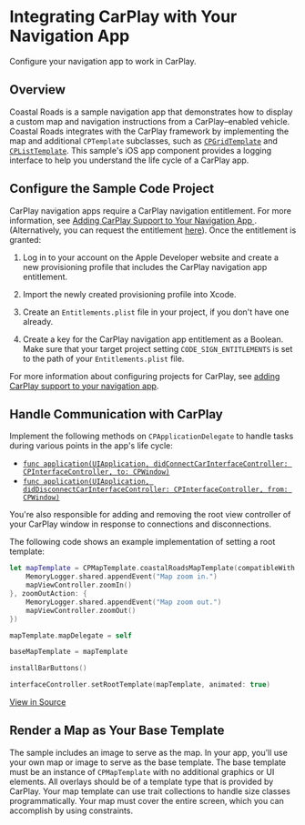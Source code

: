 # Integrating CarPlay with Your Navigation App

Configure your navigation app to work in CarPlay.

## Overview

Coastal Roads is a sample navigation app that demonstrates how to display a custom map and navigation instructions from a CarPlay–enabled vehicle. Coastal Roads integrates with the CarPlay framework by implementing the map and additional `CPTemplate` subclasses, such as [`CPGridTemplate`](https://developer.apple.com/documentation/carplay/cpgridtemplate) and [`CPListTemplate`](https://developer.apple.com/documentation/carplay/cplisttemplate). This sample's iOS app component provides a logging interface to help you understand the life cycle of a CarPlay app.

## Configure the Sample Code Project

CarPlay navigation apps require a CarPlay navigation entitlement. For more information, see [Adding CarPlay Support to Your Navigation App
](https://developer.apple.com/documentation/carplay/adding_carplay_support_to_your_navigation_app). (Alternatively, you can request the entitlement [here](https://developer.apple.com/contact/carplay/)). Once the entitlement is granted:

1. Log in to your account on the Apple Developer website and create a new provisioning profile that includes the CarPlay navigation app entitlement.

2. Import the newly created provisioning profile into Xcode.

3. Create an `Entitlements.plist` file in your project, if you don't have one already. 

4. Create a key for the CarPlay navigation app entitlement as a Boolean. Make sure that your target project setting `CODE_SIGN_ENTITLEMENTS` is set to the path of your `Entitlements.plist` file. 

For more information about configuring projects for CarPlay, see [adding CarPlay support to your navigation app](https://developer.apple.com/documentation/carplay/adding_carplay_support_to_your_navigation_app?language=objc).

## Handle Communication with CarPlay

Implement the following methods on `CPApplicationDelegate` to handle tasks during various points in the app's life cycle:

* [`func application(UIApplication, didConnectCarInterfaceController: CPInterfaceController, to: CPWindow)`](https://developer.apple.com/documentation/carplay/cpapplicationdelegate/2968287-application)  
* [`func application(UIApplication, didDisconnectCarInterfaceController: CPInterfaceController, from: CPWindow)`](https://developer.apple.com/documentation/carplay/cpapplicationdelegate/2968288-application)

You're also responsible for adding and removing the root view controller of your CarPlay window in response to connections and disconnections.  

The following code shows an example implementation of setting a root template:

``` swift
let mapTemplate = CPMapTemplate.coastalRoadsMapTemplate(compatibleWith: traitCollection, zoomInAction: {
    MemoryLogger.shared.appendEvent("Map zoom in.")
    mapViewController.zoomIn()
}, zoomOutAction: {
    MemoryLogger.shared.appendEvent("Map zoom out.")
    mapViewController.zoomOut()
})

mapTemplate.mapDelegate = self

baseMapTemplate = mapTemplate

installBarButtons()

interfaceController.setRootTemplate(mapTemplate, animated: true)
```
[View in Source](x-source-tag://did_connect)

## Render a Map as Your Base Template

The sample includes an image to serve as the map. In your app, you'll use your own map or image to serve as the base template. The base template must be an instance of `CPMapTemplate` with no additional graphics or UI elements. All overlays should be of a template type that is provided by CarPlay. Your map template can use trait collections to handle size classes programmatically. Your map must cover the entire screen, which you can accomplish by using constraints.
